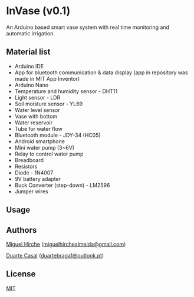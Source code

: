 # InVase (v0.1)

An Arduino based smart vase system with real time monitoring and automatic irrigation.

## Material list

 - Arduino IDE
 - App for bluetooth communication & data display (app in repository was made in MIT App Inventor)
 - Arduino Nano
 - Temperature and humidity sensor - DHT11
 - Light sensor - LDR
 - Soil moisture sensor - YL69
 - Water level sensor
 - Vase with bottom
 - Water reservoir
 - Tube for water flow
 - Bluetooth module - JDY-34 (HC05)
 - Android smartphone
 - Mini water pump (3~6V)
 - Relay to control water pump
 - Breadboard
 - Resistors
 - Diode - 1N4007
 - 9V battery adapter
 - Buck Converter (step-down) - LM2596
 - Jumper wires

## Usage

## Authors

[Miguel Hirche](https://github.com/miguelha) (miguelhirchealmeida@gmail.com)

[Duarte Casal](https://github.com/Duarte99) (duartebraga1@outlook.pt)

## License

[MIT](https://choosealicense.com/licenses/mit/)